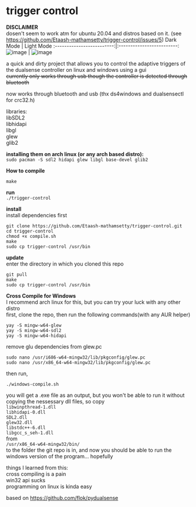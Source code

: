 # trigger control  
**DISCLAIMER**  
dosen't seem to work atm for ubuntu 20.04 and distros based on it. (see https://github.com/Etaash-mathamsetty/trigger-control/issues/5)
Dark Mode           |  Light Mode
:-------------------------:|:-------------------------:
![image](https://user-images.githubusercontent.com/45927311/163625506-9b2f6ddc-59f1-4fad-be3c-473a107470b4.png) | ![image](https://user-images.githubusercontent.com/45927311/163625718-faf8340d-724d-4567-8303-918126a7d58c.png)


a quick and dirty project that allows you to control the adaptive triggers of the dualsense controller on linux and windows using a gui  
~~currently only works through usb though the controller is detected through bluetooth~~  

now works through bluetooth and usb (thx ds4windows and dualsensectl for crc32.h)  

libraries:  
libSDL2  
libhidapi  
libgl  
glew  
glib2  

**installing them on arch linux (or any arch based distro):**  
`sudo pacman -S sdl2 hidapi glew libgl base-devel glib2`  

**How to compile**  

`make`  

**run**   
`./trigger-control`  

**install**  
install dependencies first
```
git clone https://github.com/Etaash-mathamsetty/trigger-control.git
cd trigger-control
chmod +x compile.sh
make
sudo cp trigger-control /usr/bin
```

**update**  
enter the directory in which you cloned this repo  
```
git pull
make
sudo cp trigger-control /usr/bin
```

**Cross Compile for Windows**  
I recommend arch linux for this, but you can try your luck with any other distro  
first, clone the repo, then run the following commands(with any AUR helper)  
```
yay -S mingw-w64-glew
yay -S mingw-w64-sdl2
yay -S mingw-w64-hidapi
```
remove glu dependencies from glew.pc  
```
sudo nano /usr/i686-w64-mingw32/lib/pkgconfig/glew.pc
sudo nano /usr/x86_64-w64-mingw32/lib/pkgconfig/glew.pc
```
then run,  
```
./windows-compile.sh
```
you will get a .exe file as an output, but you won't be able to run it without copying the nessessary dll files, so copy  
`libwinpthread-1.dll`  
`libhidapi-0.dll`  
`SDL2.dll`  
`glew32.dll`  
`libstdc++-6.dll`  
`libgcc_s_seh-1.dll`  
from  
`/usr/x86_64-w64-mingw32/bin/`  
to the folder the git repo is in, and now you should be able to run the windows version of the program... hopefully  
  
things I learned from this:  
cross compiling is a pain  
win32 api sucks  
programming on linux is kinda easy  
  
based on https://github.com/flok/pydualsense  
